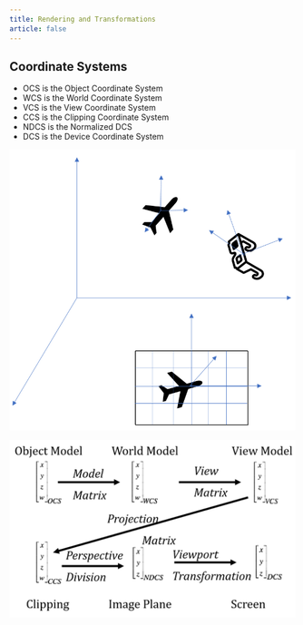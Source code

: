 ```yaml
---
title: Rendering and Transformations
article: false
---
```


## Coordinate Systems

- OCS is the Object Coordinate System
- WCS is the World Coordinate System
- VCS is the View Coordinate System
- CCS is the Clipping Coordinate System
- NDCS is the Normalized DCS
- DCS is the Device Coordinate System

![Coordinate systems](/images/hpg-notes/comp5812m/001-coordinate-systems-brief.png)

![Changing coordinate systems by applying matrices](/images/hpg-notes/comp5812m/001-coordinate-systems-changing.png)